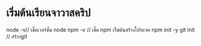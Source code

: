 # เริ่มต้นเรียนจาวาสคริป

node -v// เช็คเวอร์ชั่น node
npm -v // เช็ค npm
 เริ่มต้นสร้างโปรแจค npm init -y
 git init // สร้างgit